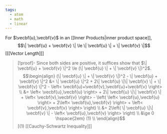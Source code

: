 ```yaml
---
tags:
  - atom
  - math
  - linear
---
```


For $\vecbf{u},\vecbf{v}$ in an [[Inner Products|inner product space]],
$$\| \vecbf{u} + \vecbf{v} \| \le \| \vecbf{u} \| + \| \vecbf{v} \|$$
\[[[Vector Length]]\]

> [!proof]-
> Since both sides are positive, it suffices show that $\| \vecbf{u} + \vecbf{v} \|^2 \le (\| \vecbf{u} \| + \| \vecbf{v} \|)^2$.
> $$\begin{align}
> 	(\| \vecbf{u} \| + \| \vecbf{v} \|)^2 - \| \vecbf{u} + \vecbf{v} \|^2 &= \| \vecbf{u} \|^2 + 2\| \vecbf{u} \|\| \vecbf{v} \| + \| \vecbf{v} \|^2 - \left< \vecbf{u}+\vecbf{v},\vecbf{u}+\vecbf{v} \right>  \\
> 	&= \left< \vecbf{u},\vecbf{u} \right>  + 2\| \vecbf{u} \|\| \vecbf{v} \| + \left< \vecbf{v},\vecbf{v} \right> - \left( \left< \vecbf{u},\vecbf{u} \right> + 2\left< \vecbf{u},\vecbf{v} \right> + \left< \vecbf{v},\vecbf{v} \right>  \right) \\
> 	&= 2\left( \| \vecbf{u} \|\| \vecbf{v} \| - \left< \vecbf{u},\vecbf{v} \right>  \right) \\
> 	&\ge 0 \hspace{2em} (1) \\
> \end{align}$$
> \[$(1)$ [[Cauchy-Schwartz Inequality]]\]